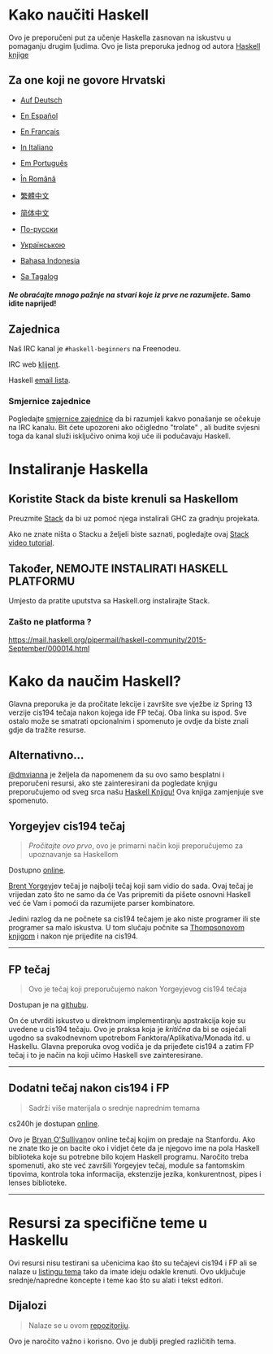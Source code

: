 # Kako naučiti Haskell

Ovo je preporučeni put za učenje Haskella zasnovan na iskustvu u pomaganju drugim ljudima. Ovo je lista preporuka jednog od autora [Haskell knjige](http://haskellbook.com)

## Za one koji ne govore Hrvatski

* [Auf Deutsch](guide-de.md)

<!-- * [Στην ελληνική](guide-el.md) -->

* [En Español](guide-es.md)

* [En Français](guide-fr.md)

* [In Italiano](guide-it.md)

* [Em Português](guide-pt.md)

* [În Română](guide-ro.md)

* [繁體中文](guide-zh_tw.md)

* [简体中文](guide-zh_CN.md)

* [По-русски](guide-ru.md)

* [Українською](guide-ua.md)

* [Bahasa Indonesia](guide-id.md)

* [Sa Tagalog](guide-tl.md)

#### *Ne obraćajte mnogo pažnje na stvari koje iz prve ne razumijete*. Samo idite naprijed!

## Zajednica

Naš IRC kanal je `#haskell-beginners` na Freenodeu.

IRC web [klijent](http://webchat.freenode.net/).

Haskell [email lista](https://wiki.haskell.org/Mailing_lists).


### Smjernice zajednice

Pogledajte [smjernice zajednice](coc.md) da bi razumjeli kakvo ponašanje se očekuje na IRC kanalu. Bit ćete upozoreni ako očigledno "trolate" , ali budite svjesni toga da kanal služi isključivo onima koji uče ili podučavaju Haskell.


# Instaliranje Haskella

## Koristite Stack da biste krenuli sa Haskellom

Preuzmite [Stack](http://haskellstack.org) da bi uz pomoć njega instalirali GHC za gradnju projekata.

Ako ne znate ništa o Stacku a željeli biste saznati, pogledajte ovaj [Stack video tutorial](https://www.youtube.com/watch?v=sRonIB8ZStw).


## Također, NEMOJTE INSTALIRATI HASKELL PLATFORMU

Umjesto da pratite uputstva sa Haskell.org instalirajte Stack.

### Zašto ne platforma ?

https://mail.haskell.org/pipermail/haskell-community/2015-September/000014.html


# Kako da naučim Haskell?

Glavna preporuka je da pročitate lekcije i završite sve vježbe iz Spring 13 verzije cis194 tečaja nakon kojega ide FP tečaj. Oba linka su ispod. Sve ostalo može se smatrati opcionalnim i spomenuto je ovdje da biste znali gdje da tražite resurse.

## Alternativno...

[@dmvianna](https://github.com/dmvianna) je željela da napomenem da su ovo samo besplatni i preporučeni resursi, ako ste zainteresirani da pogledate knjigu preporučujemo od sveg srca našu [Haskell Knjigu!](http://haskellbook.com) Ova knjiga zamjenjuje sve spomenuto.

## Yorgeyjev cis194 tečaj

> *Pročitajte ovo prvo*, ovo je primarni način koji preporučujemo za upoznavanje sa Haskellom

Dostupno [online](http://www.seas.upenn.edu/~cis194/spring13/lectures.html).

[Brent Yorgey](https://byorgey.wordpress.com)jev tečaj je najbolji tečaj koji sam vidio do sada. Ovaj tečaj je vrijedan zato što ne samo da će Vas pripremiti da pišete osnovni Haskell već će Vam i pomoći da razumijete parser kombinatore.

Jedini razlog da ne počnete sa cis194 tečajem je ako niste programer ili ste programer sa malo iskustva. 
U tom slučaju počnite sa [Thompsonovom knjigom](http://www.haskellcraft.com/craft3e/Home.html) i nakon nje prijeđite na cis194.

---

## FP tečaj

> Ovo je tečaj koji preporučujemo nakon Yorgeyjevog cis194 tečaja

Dostupan je na [githubu](https://github.com/bitemyapp/fp-course).

On će utvrditi iskustvo u direktnom implementiranju apstrakcija koje
su uvedene u cis194 tečaju. Ovo je praksa koja je *kritična* da bi se osjećali
ugodno sa svakodnevnom upotrebom Fanktora/Aplikativa/Monada itd. u Haskellu.
Glavna preporuka ovog vodiča je da prijeđete cis194 a zatim FP tečaj i to je način
na koji učimo Haskell sve zainteresirane.

---

## Dodatni tečaj nakon cis194 i FP

> Sadrži više materijala o srednje naprednim temama

cs240h je dostupan [online](http://www.scs.stanford.edu/14sp-cs240h/).

Ovo je [Bryan O'Sullivan](https://github.com/bos)ov online tečaj kojim on predaje na
Stanfordu. Ako ne znate tko je on bacite oko i vidjet ćete da je njegovo ime na pola Haskell
biblioteka koje su potrebne bilo kojem Haskell programu.
Naročito treba spomenuti, ako ste već završili Yorgeyjev tečaj,
module sa fantomskim tipovima, kontrola toka informacija, ekstenzije jezika, konkurentnost,
pipes i lenses biblioteke.

---

# Resursi za specifične teme u Haskellu

Ovi resursi nisu testirani sa učenicima kao što su tečajevi cis194 i FP ali se nalaze u [listingu tema](specific_topics.md) tako da imate ideju odakle krenuti. Ovo uključuje srednje/napredne koncepte i teme kao što su alati i tekst editori.


## Dijalozi

> Nalaze se u ovom [repozitoriju](dialogues.md).

Ovo je naročito važno i korisno. Ovo je dublji pregled različitih tema.
